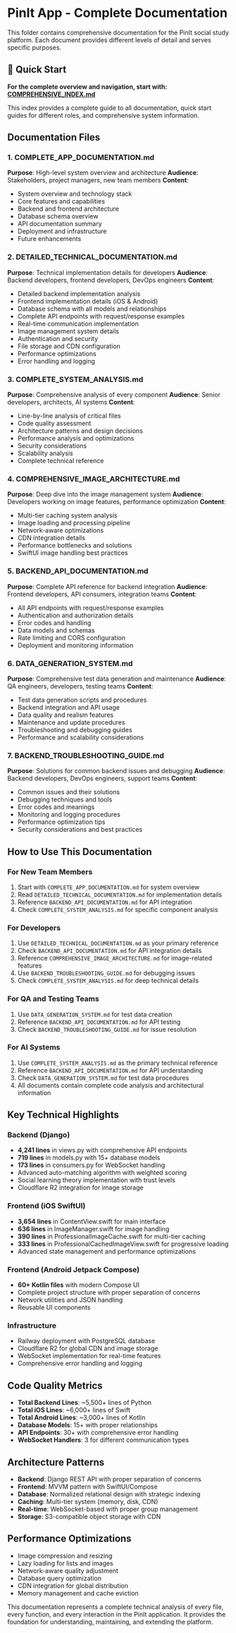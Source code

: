 # PinIt App - Complete Documentation

This folder contains comprehensive documentation for the PinIt social study platform. Each document provides different levels of detail and serves specific purposes.

## 🚀 Quick Start
**For the complete overview and navigation, start with: [COMPREHENSIVE_INDEX.md](./COMPREHENSIVE_INDEX.md)**

This index provides a complete guide to all documentation, quick start guides for different roles, and comprehensive system information.

## Documentation Files

### 1. COMPLETE_APP_DOCUMENTATION.md
**Purpose**: High-level system overview and architecture
**Audience**: Stakeholders, project managers, new team members
**Content**:
- System overview and technology stack
- Core features and capabilities
- Backend and frontend architecture
- Database schema overview
- API documentation summary
- Deployment and infrastructure
- Future enhancements

### 2. DETAILED_TECHNICAL_DOCUMENTATION.md
**Purpose**: Technical implementation details for developers
**Audience**: Backend developers, frontend developers, DevOps engineers
**Content**:
- Detailed backend implementation analysis
- Frontend implementation details (iOS & Android)
- Database schema with all models and relationships
- Complete API endpoints with request/response examples
- Real-time communication implementation
- Image management system details
- Authentication and security
- File storage and CDN configuration
- Performance optimizations
- Error handling and logging

### 3. COMPLETE_SYSTEM_ANALYSIS.md
**Purpose**: Comprehensive analysis of every component
**Audience**: Senior developers, architects, AI systems
**Content**:
- Line-by-line analysis of critical files
- Code quality assessment
- Architecture patterns and design decisions
- Performance analysis and optimizations
- Security considerations
- Scalability analysis
- Complete technical reference

### 4. COMPREHENSIVE_IMAGE_ARCHITECTURE.md
**Purpose**: Deep dive into the image management system
**Audience**: Developers working on image features, performance optimization
**Content**:
- Multi-tier caching system analysis
- Image loading and processing pipeline
- Network-aware optimizations
- CDN integration details
- Performance bottlenecks and solutions
- SwiftUI image handling best practices

### 5. BACKEND_API_DOCUMENTATION.md
**Purpose**: Complete API reference for backend integration
**Audience**: Frontend developers, API consumers, integration teams
**Content**:
- All API endpoints with request/response examples
- Authentication and authorization details
- Error codes and handling
- Data models and schemas
- Rate limiting and CORS configuration
- Deployment and monitoring information

### 6. DATA_GENERATION_SYSTEM.md
**Purpose**: Comprehensive test data generation and maintenance
**Audience**: QA engineers, developers, testing teams
**Content**:
- Test data generation scripts and procedures
- Backend integration and API usage
- Data quality and realism features
- Maintenance and update procedures
- Troubleshooting and debugging guides
- Performance and scalability considerations

### 7. BACKEND_TROUBLESHOOTING_GUIDE.md
**Purpose**: Solutions for common backend issues and debugging
**Audience**: Backend developers, DevOps engineers, support teams
**Content**:
- Common issues and their solutions
- Debugging techniques and tools
- Error codes and meanings
- Monitoring and logging procedures
- Performance optimization tips
- Security considerations and best practices

## How to Use This Documentation

### For New Team Members
1. Start with `COMPLETE_APP_DOCUMENTATION.md` for system overview
2. Read `DETAILED_TECHNICAL_DOCUMENTATION.md` for implementation details
3. Reference `BACKEND_API_DOCUMENTATION.md` for API integration
4. Check `COMPLETE_SYSTEM_ANALYSIS.md` for specific component analysis

### For Developers
1. Use `DETAILED_TECHNICAL_DOCUMENTATION.md` as your primary reference
2. Check `BACKEND_API_DOCUMENTATION.md` for API integration details
3. Reference `COMPREHENSIVE_IMAGE_ARCHITECTURE.md` for image-related features
4. Use `BACKEND_TROUBLESHOOTING_GUIDE.md` for debugging issues
5. Check `COMPLETE_SYSTEM_ANALYSIS.md` for deep technical details

### For QA and Testing Teams
1. Use `DATA_GENERATION_SYSTEM.md` for test data creation
2. Reference `BACKEND_API_DOCUMENTATION.md` for API testing
3. Check `BACKEND_TROUBLESHOOTING_GUIDE.md` for issue resolution

### For AI Systems
1. Use `COMPLETE_SYSTEM_ANALYSIS.md` as the primary technical reference
2. Reference `BACKEND_API_DOCUMENTATION.md` for API understanding
3. Check `DATA_GENERATION_SYSTEM.md` for test data procedures
4. All documents contain complete code analysis and architectural information

## Key Technical Highlights

### Backend (Django)
- **4,241 lines** in views.py with comprehensive API endpoints
- **719 lines** in models.py with 15+ database models
- **173 lines** in consumers.py for WebSocket handling
- Advanced auto-matching algorithm with weighted scoring
- Social learning theory implementation with trust levels
- Cloudflare R2 integration for image storage

### Frontend (iOS SwiftUI)
- **3,654 lines** in ContentView.swift for main interface
- **636 lines** in ImageManager.swift for image handling
- **390 lines** in ProfessionalImageCache.swift for multi-tier caching
- **333 lines** in ProfessionalCachedImageView.swift for progressive loading
- Advanced state management and performance optimizations

### Frontend (Android Jetpack Compose)
- **60+ Kotlin files** with modern Compose UI
- Complete project structure with proper separation of concerns
- Network utilities and JSON handling
- Reusable UI components

### Infrastructure
- Railway deployment with PostgreSQL database
- Cloudflare R2 for global CDN and image storage
- WebSocket implementation for real-time features
- Comprehensive error handling and logging

## Code Quality Metrics

- **Total Backend Lines**: ~5,500+ lines of Python
- **Total iOS Lines**: ~6,000+ lines of Swift
- **Total Android Lines**: ~3,000+ lines of Kotlin
- **Database Models**: 15+ with proper relationships
- **API Endpoints**: 30+ with comprehensive error handling
- **WebSocket Handlers**: 3 for different communication types

## Architecture Patterns

- **Backend**: Django REST API with proper separation of concerns
- **Frontend**: MVVM pattern with SwiftUI/Compose
- **Database**: Normalized relational design with strategic indexing
- **Caching**: Multi-tier system (memory, disk, CDN)
- **Real-time**: WebSocket-based with proper group management
- **Storage**: S3-compatible object storage with CDN

## Performance Optimizations

- Image compression and resizing
- Lazy loading for lists and images
- Network-aware quality adjustment
- Database query optimization
- CDN integration for global distribution
- Memory management and cache eviction

This documentation represents a complete technical analysis of every file, every function, and every interaction in the PinIt application. It provides the foundation for understanding, maintaining, and extending the platform.

